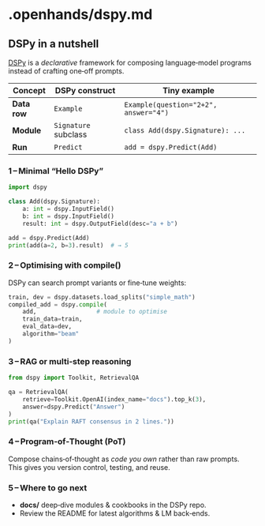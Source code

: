 # .openhands/dspy.md
## DSPy in a nutshell
[DSPy](https://github.com/stanfordnlp/dspy) is a *declarative* framework for composing language‑model programs instead of crafting one‑off prompts.

| Concept | DSPy construct | Tiny example |
|---------|----------------|--------------|
| **Data row** | `Example` | `Example(question="2+2", answer="4")` |
| **Module** | `Signature` subclass | `class Add(dspy.Signature): ...` |
| **Run** | `Predict` | `add = dspy.Predict(Add)` |

### 1 – Minimal “Hello DSPy”
```python
import dspy

class Add(dspy.Signature):
    a: int = dspy.InputField()
    b: int = dspy.InputField()
    result: int = dspy.OutputField(desc="a + b")

add = dspy.Predict(Add)
print(add(a=2, b=3).result)  # → 5
```

### 2 – Optimising with compile()
DSPy can search prompt variants or fine‑tune weights:

```python
train, dev = dspy.datasets.load_splits("simple_math")
compiled_add = dspy.compile(
    add,                 # module to optimise
    train_data=train,
    eval_data=dev,
    algorithm="beam"
)
```

### 3 – RAG or multi‑step reasoning
```python
from dspy import Toolkit, RetrievalQA

qa = RetrievalQA(
    retrieve=Toolkit.OpenAI(index_name="docs").top_k(3),
    answer=dspy.Predict("Answer")
)
print(qa("Explain RAFT consensus in 2 lines."))
```

### 4 – Program‑of‑Thought (PoT)
Compose chains‑of‑thought as *code you own* rather than raw prompts.  
This gives you version control, testing, and reuse.

### 5 – Where to go next
* **docs/** deep‑dive modules & cookbooks in the DSPy repo.
* Review the README for latest algorithms & LM back‑ends.
